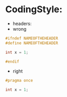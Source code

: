 # CodingStyle:

- headers:
- wrong
```c++
#ifndef NAMEOFTHEHEADER
#define NAMEOFTHEHEADER

int x = 1;

#endif
```

- right
```c++
#pragma once

int x = 1;
```